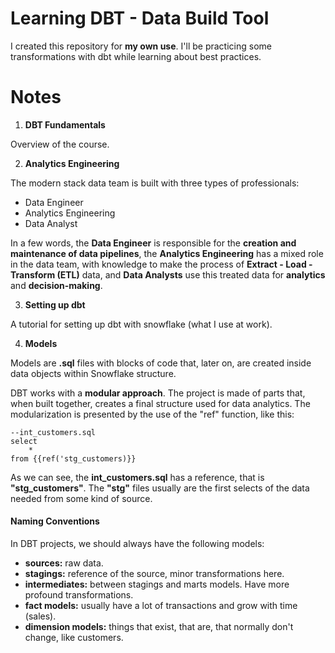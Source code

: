 # Learning DBT - Data Build Tool

I created this repository  for **my own use**. I'll be practicing some transformations with dbt while learning about best practices.

# Notes
1.  **DBT Fundamentals**

Overview of the course.

2.  **Analytics Engineering**

The modern stack data team is built with three types of professionals:
- Data Engineer
- Analytics Engineering
- Data Analyst

In a few words, the **Data Engineer** is responsible for the **creation and maintenance of data pipelines**, the **Analytics Engineering** has a mixed role in the data team, with knowledge to make the process of **Extract - Load - Transform (ETL)** data, and **Data Analysts** use this treated data for **analytics** and **decision-making**.

3. **Setting up dbt**

A tutorial for setting up dbt with snowflake (what I use at work).

4. **Models**

Models are **.sql** files with blocks of code that, later on, are created inside data objects within Snowflake structure. 

DBT works with a **modular approach**. The project is made of parts that, when built together, creates a final structure used for data analytics. The modularization is presented by the use of the "ref" function, like this:

    --int_customers.sql
    select 
	    * 
	from {{ref('stg_customers)}}
    
As we can see, the **int_customers.sql** has a reference, that is **"stg_customers"**. 
The **"stg"** files usually are the first selects of the data needed from some kind of source.

#### Naming Conventions

In DBT projects, we should always have the following models:

- **sources:** raw data.
- **stagings:** reference of the source, minor transformations here.
- **intermediates:** between stagings and marts models. Have more profound transformations.
- **fact models:** usually have a lot of transactions and grow with time (sales).
- **dimension models:** things that exist, that are, that normally don't change, like customers.